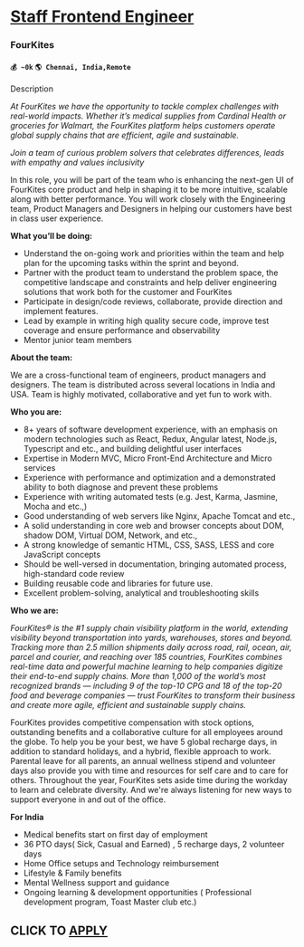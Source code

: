 # [Staff Frontend Engineer](https://www.remotewlb.com/apply/staff-frontend-engineer-71089)  
### FourKites  
#### `💰 ~0k` `🌎 Chennai, India,Remote`  

Description

_At FourKites we have the opportunity to tackle complex challenges with real-world impacts. Whether it’s medical supplies from Cardinal Health or groceries for Walmart, the FourKites platform helps customers operate global supply chains that are efficient, agile and sustainable._

_Join a team of curious problem solvers that celebrates differences, leads with empathy and values inclusivity_

In this role, you will be part of the team who is enhancing the next-gen UI of FourKites core product and help in shaping it to be more intuitive, scalable along with better performance. You will work closely with the Engineering team, Product Managers and Designers in helping our customers have best in class user experience.

**What you’ll be doing:**

  * Understand the on-going work and priorities within the team and help plan for the upcoming tasks within the sprint and beyond.
  * Partner with the product team to understand the problem space, the competitive landscape and constraints and help deliver engineering solutions that work both for the customer and FourKites
  * Participate in design/code reviews, collaborate, provide direction and implement features.
  * Lead by example in writing high quality secure code, improve test coverage and ensure performance and observability
  * Mentor junior team members

**About the team:**

We are a cross-functional team of engineers, product managers and designers. The team is distributed across several locations in India and USA. Team is highly motivated, collaborative and yet fun to work with.

**Who you are:**

  * 8+ years of software development experience, with an emphasis on modern technologies such as React, Redux, Angular latest, Node.js, Typescript and etc., and building delightful user interfaces
  * Expertise in Modern MVC, Micro Front-End Architecture and Micro services
  * Experience with performance and optimization and a demonstrated ability to both diagnose and prevent these problems
  * Experience with writing automated tests (e.g. Jest, Karma, Jasmine, Mocha and etc.,)
  * Good understanding of web servers like Nginx, Apache Tomcat and etc.,
  * A solid understanding in core web and browser concepts about DOM, shadow DOM, Virtual DOM, Network, and etc.,
  * A strong knowledge of semantic HTML, CSS, SASS, LESS and core JavaScript concepts
  * Should be well-versed in documentation, bringing automated process, high-standard code review
  * Building reusable code and libraries for future use.
  * Excellent problem-solving, analytical and troubleshooting skills

**Who we are:**

_FourKites® is the #1 supply chain visibility platform in the world, extending visibility beyond transportation into yards, warehouses, stores and beyond. Tracking more than 2.5 million shipments daily across road, rail, ocean, air, parcel and courier, and reaching over 185 countries, FourKites combines real-time data and powerful machine learning to help companies digitize their end-to-end supply chains. More than 1,000 of the world’s most recognized brands — including 9 of the top-10 CPG and 18 of the top-20 food and beverage companies — trust FourKites to transform their business and create more agile, efficient and sustainable supply chains._

FourKites provides competitive compensation with stock options, outstanding benefits and a collaborative culture for all employees around the globe. To help you be your best, we have 5 global recharge days, in addition to standard holidays, and a hybrid, flexible approach to work. Parental leave for all parents, an annual wellness stipend and volunteer days also provide you with time and resources for self care and to care for others. Throughout the year, FourKites sets aside time during the workday to learn and celebrate diversity. And we're always listening for new ways to support everyone in and out of the office.

**For India**

  * Medical benefits start on first day of employment
  * 36 PTO days( Sick, Casual and Earned) , 5 recharge days, 2 volunteer days 
  * Home Office setups and Technology reimbursement
  * Lifestyle & Family benefits 
  * Mental Wellness support and guidance 
  * Ongoing learning & development opportunities ( Professional development program, Toast Master club etc.)

  
## CLICK TO [APPLY](https://www.remotewlb.com/apply/staff-frontend-engineer-71089)

